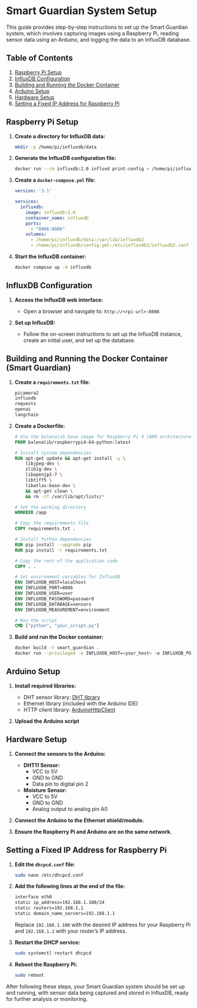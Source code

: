 # Smart Guardian System Setup

This guide provides step-by-step instructions to set up the Smart Guardian system, which involves capturing images using a Raspberry Pi, reading sensor data using an Arduino, and logging the data to an InfluxDB database.

## Table of Contents
1. [Raspberry Pi Setup](#raspberry-pi-setup)
2. [InfluxDB Configuration](#influxdb-configuration)
3. [Building and Running the Docker Container](#building-and-running-the-docker-container)
4. [Arduino Setup](#arduino-setup)
5. [Hardware Setup](#hardware-setup)
6. [Setting a Fixed IP Address for Raspberry Pi](#setting-a-fixed-ip-address-for-raspberry-pi)

## Raspberry Pi Setup

1. **Create a directory for InfluxDB data:**
    ```sh
    mkdir -p /home/pi/influxdb/data
    ```

2. **Generate the InfluxDB configuration file:**
    ```sh
    docker run --rm influxdb:2.0 influxd print-config > /home/pi/influxdb/config.yml
    ```

3. **Create a `docker-compose.yml` file:**
    ```yaml
    version: '3.1'

    services:
      influxdb:
        image: influxdb:2.0
        container_name: influxdb
        ports:
          - "8086:8086"
        volumes:
          - /home/pi/influxdb/data:/var/lib/influxdb2
          - /home/pi/influxdb/config.yml:/etc/influxdb2/influxdb2.conf
    ```

4. **Start the InfluxDB container:**
    ```sh
    docker compose up -d influxdb
    ```

## InfluxDB Configuration

1. **Access the InfluxDB web interface:**
    - Open a browser and navigate to: `http://<rpi-url>:8086`

2. **Set up InfluxDB:**
    - Follow the on-screen instructions to set up the InfluxDB instance, create an initial user, and set up the database.

## Building and Running the Docker Container (Smart Guardian)

1. **Create a `requirements.txt` file:**
    ```txt
    picamera2
    influxdb
    requests
    openai
    langchain
    ```

2. **Create a Dockerfile:**
    ```Dockerfile
    # Use the balenalib base image for Raspberry Pi 4 (ARM architecture)
    FROM balenalib/raspberrypi4-64-python:latest

    # Install system dependencies
    RUN apt-get update && apt-get install -y \
        libjpeg-dev \
        zlib1g-dev \
        libopenjp2-7 \
        libtiff5 \
        libatlas-base-dev \
        && apt-get clean \
        && rm -rf /var/lib/apt/lists/*

    # Set the working directory
    WORKDIR /app

    # Copy the requirements file
    COPY requirements.txt .

    # Install Python dependencies
    RUN pip install --upgrade pip
    RUN pip install -r requirements.txt

    # Copy the rest of the application code
    COPY . .

    # Set environment variables for InfluxDB
    ENV INFLUXDB_HOST=localhost
    ENV INFLUXDB_PORT=8086
    ENV INFLUXDB_USER=user
    ENV INFLUXDB_PASSWORD=password
    ENV INFLUXDB_DATABASE=sensors
    ENV INFLUXDB_MEASUREMENT=environment

    # Run the script
    CMD ["python", "your_script.py"]
    ```

3. **Build and run the Docker container:**
    ```sh
    docker build -t smart_guardian .
    docker run --privileged -e INFLUXDB_HOST=<your_host> -e INFLUXDB_PORT=<your_port> -e INFLUXDB_USER=<your_user> -e INFLUXDB_PASSWORD=<your_password> -e INFLUXDB_DATABASE=<your_database> -e INFLUXDB_MEASUREMENT=<your_measurement> smart_guardian
    ```

## Arduino Setup

1. **Install required libraries:**
    - DHT sensor library: [DHT library](https://github.com/adafruit/DHT-sensor-library)
    - Ethernet library (included with the Arduino IDE)
    - HTTP client library: [ArduinoHttpClient](https://github.com/arduino-libraries/ArduinoHttpClient)

2. **Upload the Arduino script**

## Hardware Setup

1. **Connect the sensors to the Arduino:**
    - **DHT11 Sensor:**
        - VCC to 5V
        - GND to GND
        - Data pin to digital pin 2
    - **Moisture Sensor:**
        - VCC to 5V
        - GND to GND
        - Analog output to analog pin A0

2. **Connect the Arduino to the Ethernet shield/module.**

3. **Ensure the Raspberry Pi and Arduino are on the same network.**

## Setting a Fixed IP Address for Raspberry Pi

1. **Edit the `dhcpcd.conf` file:**
    ```sh
    sudo nano /etc/dhcpcd.conf
    ```

2. **Add the following lines at the end of the file:**
    ```sh
    interface eth0
    static ip_address=192.168.1.100/24
    static routers=192.168.1.1
    static domain_name_servers=192.168.1.1
    ```

    Replace `192.168.1.100` with the desired IP address for your Raspberry Pi and `192.168.1.1` with your router’s IP address.

3. **Restart the DHCP service:**
    ```sh
    sudo systemctl restart dhcpcd
    ```

4. **Reboot the Raspberry Pi:**
    ```sh
    sudo reboot
    ```

After following these steps, your Smart Guardian system should be set up and running, with sensor data being captured and stored in InfluxDB, ready for further analysis or monitoring.
